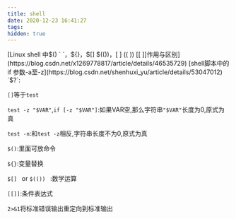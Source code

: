 ```yaml
---
title: shell
date: 2020-12-23 16:41:27
tags:
hidden: true
---
```

[Linux shell 中$() ` `，${}，$[] $(())，[ ] (( )) [[ ]]作用与区别](https://blog.csdn.net/x1269778817/article/details/46535729)
[shell脚本中的if 参数-a至-z](https://blog.csdn.net/shenhuxi_yu/article/details/53047012)
`$?`:

`[]`等于`test`

`test -z "$VAR"`,`if [-z "$VAR"]`:如果VAR空,那么字符串`"$VAR"`长度为0,原式为真

`test -n`:和`test -z`相反,字符串长度不为0,原式为真

`$()`:里面可放命令

`${}`:变量替换

`$[] ` or `$(()) ` :数学运算

`[[]]`:条件表达式

`2>&1`将标准错误输出重定向到标准输出


